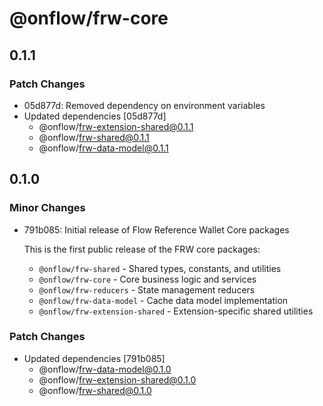 # @onflow/frw-core

## 0.1.1

### Patch Changes

- 05d877d: Removed dependency on environment variables
- Updated dependencies [05d877d]
  - @onflow/frw-extension-shared@0.1.1
  - @onflow/frw-shared@0.1.1
  - @onflow/frw-data-model@0.1.1

## 0.1.0

### Minor Changes

- 791b085: Initial release of Flow Reference Wallet Core packages

  This is the first public release of the FRW core packages:
  - `@onflow/frw-shared` - Shared types, constants, and utilities
  - `@onflow/frw-core` - Core business logic and services
  - `@onflow/frw-reducers` - State management reducers
  - `@onflow/frw-data-model` - Cache data model implementation
  - `@onflow/frw-extension-shared` - Extension-specific shared utilities

### Patch Changes

- Updated dependencies [791b085]
  - @onflow/frw-data-model@0.1.0
  - @onflow/frw-extension-shared@0.1.0
  - @onflow/frw-shared@0.1.0
